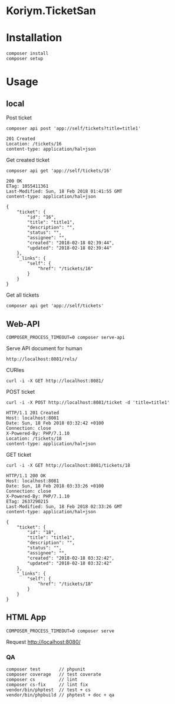 # Koriym.TicketSan

# Installation

    composer install
    composer setup

# Usage

## local

Post ticket
```
composer api post 'app://self/tickets?title=title1'
```

```
201 Created
Location: /tickets/16
content-type: application/hal+json
```

Get created ticket
```
composer api get 'app://self/tickets/16'
```

```
200 OK
ETag: 1055411361
Last-Modified: Sun, 18 Feb 2018 01:41:55 GMT
content-type: application/hal+json

{
    "ticket": {
        "id": "16",
        "title": "title1",
        "description": "",
        "status": "",
        "assignee": "",
        "created": "2018-02-18 02:39:44",
        "updated": "2018-02-18 02:39:44"
    },
    "_links": {
        "self": {
            "href": "/tickets/16"
        }
    }
}
```

Get all tickets
```
composer api get 'app://self/tickets'
```

## Web-API

```
COMPOSER_PROCESS_TIMEOUT=0 composer serve-api
```

Serve API document for human
```
http://localhost:8081/rels/ 
```

CURIes
 
```
curl -i -X GET http://localhost:8081/
```

POST ticket
```
curl -i -X POST http://localhost:8081/ticket -d 'title=title1'
```

```
HTTP/1.1 201 Created
Host: localhost:8081
Date: Sun, 18 Feb 2018 03:32:42 +0100
Connection: close
X-Powered-By: PHP/7.1.10
Location: /tickets/18
content-type: application/hal+json
```

GET ticket
```
curl -i -X GET http://localhost:8081/tickets/18
```

```
HTTP/1.1 200 OK
Host: localhost:8081
Date: Sun, 18 Feb 2018 03:33:26 +0100
Connection: close
X-Powered-By: PHP/7.1.10
ETag: 2637290215
Last-Modified: Sun, 18 Feb 2018 02:33:26 GMT
content-type: application/hal+json

{
    "ticket": {
        "id": "18",
        "title": "title1",
        "description": "",
        "status": "",
        "assignee": "",
        "created": "2018-02-18 03:32:42",
        "updated": "2018-02-18 03:32:42"
    },
    "_links": {
        "self": {
            "href": "/tickets/18"
        }
    }
}
```

## HTML App

    COMPOSER_PROCESS_TIMEOUT=0 composer serve

Request [http://localhost:8080/](http://localhost:8080/)

### QA

    composer test       // phpunit
    composer coverage   // test coverate
    composer cs         // lint
    composer cs-fix     // lint fix
    vendor/bin/phptest  // test + cs
    vendor/bin/phpbuild // phptest + doc + qa
